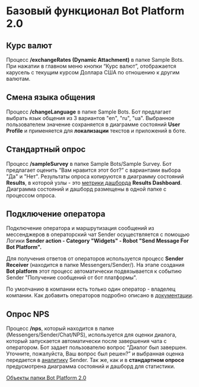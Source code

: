 # Базовый функционал Bot Platform 2.0

## Курс валют

Процесс **/exchangeRates (Dynamic Attachment)** в папке Sample Bots.
При нажатии в главном меню кнопки “Курс валют”, отображается карусель с текущим курсом Доллара США по отношению к другим валютам.

## Смена языка общения

Процесс **/changeLanguage** в папке Sample Bots.
Бот предлагает выбрать язык общения из 3 вариантов "en", "ru", "ua". Выбранное пользователем значение сохраняется в диаграмме состояний **User Profile** и применяется для **локализации** текстов и приложений в боте.

## Стандартный опрос

Процесс **/sampleSurvey** в папке Sample Bots/Sample Survey.
Бот предлагает оценить “Вам нравится этот бот?” с вариантами выбора "Да" и "Нет".
Результаты опроса копируются в диаграмму состояний **Results**, в которой узлы - это [метрики дашборда](https://doc.corezoid.com/ru/interface/dashboard.html#%D0%BD%D0%B0%D1%81%D1%82%D1%80%D0%BE%D0%B9%D0%BA%D0%B0-%D1%87%D0%B0%D1%80%D1%82%D0%B0)  **Results Dashboard**. Диаграмма состояний и дашборд размещены в одной папке с процессом опроса.

## Подключение оператора

Подключение оператора и маршрутизация сообщений из мессенджеров в операторский чат Sender осуществляется с помощью Логики **Sender action - Category "Widgets" - Robot "Send Message For Bot Platform".**

Для получения ответов от операторов используется процесс **Sender Receiver** (находится в папке Messengers/Sender/). На этапе создания **Bot platform** этот процесс автоматически подвязывается к событию Sender "Получение сообщений от бот платформы".

По умолчанию в компании есть только один оператор - владелец компании. Как добавить операторов подробно описано в [документации](https://doc.sender.mobi/adm_panel_operators.html).

## Опрос NPS

Процесс **/nps**, который находится в папке (Messengers/Sender/Chat/NPS), используется для оценки диалога, который запускается автоматически после завершения чата с оператором. Бот задает пользователю вопрос “Диалог был завершен. Уточните, пожалуйста, Ваш вопрос был решен?” и выбранная оценка передается в [аналитику](https://doc.sender.mobi/adm_panel_analytics.html#%D0%B4%D0%B8%D0%B0%D0%BB%D0%BE%D0%B3%D0%B8) Sender. Так же, как и в **стандартном опросе** предусмотрена диаграмма состояний и дашборд для статистики.

[Объекты папки Bot Platform 2.0](objects-description.md)